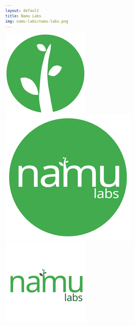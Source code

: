 ```yaml
---
layout: default
title: Namu Labs
img: namu-labs/namu-labs.png
---
```


<div id="post">
  <img src="/img/namu-labs/namu-labs.png">
  <img src="/img/namu-labs/namu-labs2.jpg">
  <img src="/img/namu-labs/namu-labs3.png">
</div>
